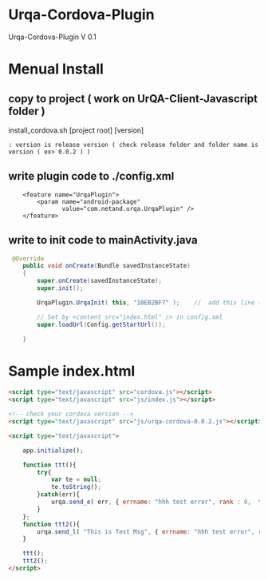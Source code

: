 Urqa-Cordova-Plugin
===================

Urqa-Cordova-Plugin V 0.1

# Menual Install

## copy to project ( work on UrQA-Client-Javascript folder )

install_cordova.sh [project root] [version]

    : version is release version ( check release folder and folder name is version ( ex> 0.0.2 ) )

## write plugin code to ./config.xml  

```
	<feature name="UrqaPlugin">
        <param name="android-package"
               value="com.netand.urqa.UrqaPlugin" />
    </feature>
```

## write to init code to mainActivity.java

```java
 @Override
    public void onCreate(Bundle savedInstanceState)
    {
        super.onCreate(savedInstanceState);
        super.init();

        UrqaPlugin.UrqaInit( this, "10EB2BF7" );	//  add this line ( second param is apikey )

        // Set by <content src="index.html" /> in config.xml
        super.loadUrl(Config.getStartUrl());

    }
```


# Sample index.html

```html
<script type="text/javascript" src="cordova.js"></script>
<script type="text/javascript" src="js/index.js"></script>

<!-- check your cordova version -->
<script type="text/javascript" src="js/urqa-cordova-0.0.2.js"></script> 

<script type="text/javascript">

    app.initialize();

    function ttt(){
        try{
            var te = null;
            te.toString();
        }catch(err){
            urqa.send_e( err, { errname: "hhh test error", rank : 0,  tag: "cordova" } );    
        }
    };
    function ttt2(){
        urqa.send_l( "This is Test Msg", { errname: "hhh test error", rank : 1,  tag: "cordova" }  );
    }

    ttt();
    ttt2();
</script>
```

